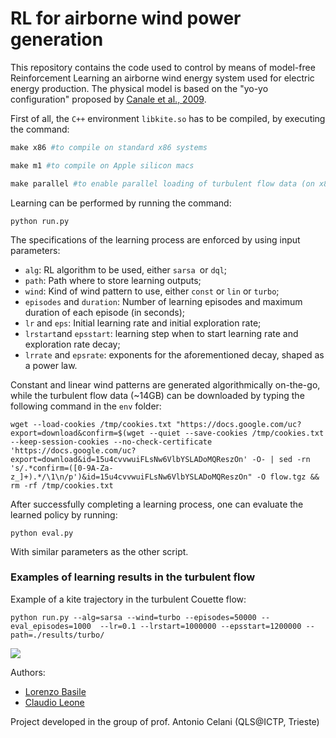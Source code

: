 # RL for airborne wind power generation

This repository contains the code used to control by means of model-free Reinforcement Learning an airborne wind energy system used for electric energy production. The physical model is based on the "yo-yo configuration" proposed by [Canale et al., 2009](https://ieeexplore.ieee.org/abstract/document/5152910).

First of all, the `C++` environment `libkite.so` has to be compiled, by executing the command:

```makefile
make x86 #to compile on standard x86 systems

make m1 #to compile on Apple silicon macs

make parallel #to enable parallel loading of turbulent flow data (on x86 only)
```

Learning can be performed by running the command:

```
python run.py
```

The specifications of the learning process are enforced by using input parameters:

- `alg`: RL algorithm to be used, either `sarsa `or `dql`;
- `path`: Path where to store learning outputs;
- `wind`: Kind of wind pattern to use, either `const` or `lin` or `turbo`;
- `episodes` and `duration`: Number of learning episodes and maximum duration of each episode (in seconds);
- `lr` and `eps`: Initial learning rate and initial exploration rate;
- `lrstart`and `epsstart`: learning step when to start learning rate and exploration rate decay;
- `lrrate` and `epsrate`: exponents for the aforementioned decay, shaped as a power law.

Constant and linear wind patterns are generated algorithmically on-the-go, while the turbulent flow data (~14GB) can be downloaded by typing the following command in the `env` folder:

```
wget --load-cookies /tmp/cookies.txt "https://docs.google.com/uc?export=download&confirm=$(wget --quiet --save-cookies /tmp/cookies.txt --keep-session-cookies --no-check-certificate 'https://docs.google.com/uc?export=download&id=15u4cvvwuiFLsNw6VlbYSLADoMQReszOn' -O- | sed -rn 's/.*confirm=([0-9A-Za-z_]+).*/\1\n/p')&id=15u4cvvwuiFLsNw6VlbYSLADoMQReszOn" -O flow.tgz && rm -rf /tmp/cookies.txt
```

After successfully completing a learning process, one can evaluate the learned policy by running:

```
python eval.py
```

With similar parameters as the other script.

### Examples of learning results in the turbulent flow

Example of a kite trajectory in the turbulent Couette flow:

```
python run.py --alg=sarsa --wind=turbo --episodes=50000 --eval_episodes=1000  --lr=0.1 --lrstart=1000000 --epsstart=1200000 --path=./results/turbo/
```

![](/Users/lorenzo/Desktop/kitegen/results/turbo/animation.gif)



Authors:

- [Lorenzo Basile](https://github.com/lorenzobasile)
- [Claudio Leone](https://github.com/LionClaude)

Project developed in the group of prof. Antonio Celani (QLS@ICTP, Trieste)
